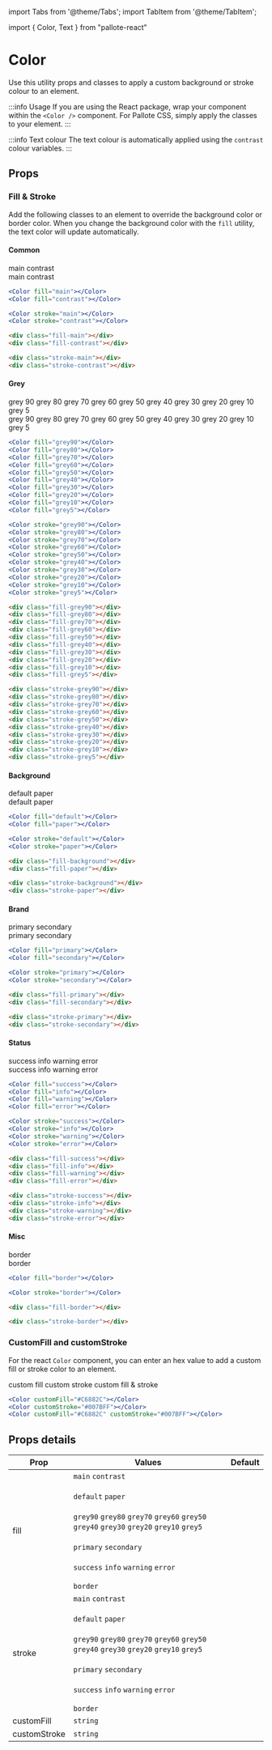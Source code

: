 ---
---
import Tabs from '@theme/Tabs';
import TabItem from '@theme/TabItem';

import { Color, Text } from "pallote-react"

# Color

Use this utility props and classes to apply a custom background or stroke colour to an element.

:::info Usage
If you are using the React package, wrap your component within the `<Color />` component. For Pallote CSS, simply apply the classes to your element.
:::

:::info Text colour
The text colour is automatically applied using the `contrast` colour variables.
:::

## Props

### Fill & Stroke

Add the following classes to an element to override the background color or border color. When you change the background color with the `fill` utility, the text color will update automatically.

#### Common

<div class="docs_block">
  <div class="docs_row">
    <Color fill="main" className={'mt-0 ph-1 pv-½ br-sm w-10'}><Text variant="caption">main</Text></Color>
    <Color fill="contrast" className={'mt-0 ph-1 pv-½ br-sm w-10'}><Text variant="caption">contrast</Text></Color>
  </div>
  <div class="docs_row">
    <Color stroke="main" className={'mt-0 ph-1 pv-½ br-sm w-10'}><Text variant="caption">main</Text></Color>
    <Color stroke="contrast" className={'mt-0 ph-1 pv-½ br-sm w-10'}><Text variant="caption">contrast</Text></Color>
  </div>
</div>

<Tabs groupId="package" queryString>
  <TabItem value="react" label="React">

```jsx
<Color fill="main"></Color>
<Color fill="contrast"></Color>

<Color stroke="main"></Color>
<Color stroke="contrast"></Color>
```
  </TabItem>
  <TabItem value="css" label="CSS">

```html
<div class="fill-main"></div>
<div class="fill-contrast"></div>

<div class="stroke-main"></div>
<div class="stroke-contrast"></div>
```
  </TabItem>
</Tabs>

#### Grey

<div class="docs_block">
  <div class="docs_row">
    <Color fill="grey90" className={'mt-0 ph-1 pv-½ br-sm w-10'}><Text variant="caption">grey 90</Text></Color>
    <Color fill="grey80" className={'mt-0 ph-1 pv-½ br-sm w-10'}><Text variant="caption">grey 80</Text></Color>
    <Color fill="grey70" className={'mt-0 ph-1 pv-½ br-sm w-10'}><Text variant="caption">grey 70</Text></Color>
    <Color fill="grey60" className={'mt-0 ph-1 pv-½ br-sm w-10'}><Text variant="caption">grey 60</Text></Color>
    <Color fill="grey50" className={'mt-0 ph-1 pv-½ br-sm w-10'}><Text variant="caption">grey 50</Text></Color>
    <Color fill="grey40" className={'mt-0 ph-1 pv-½ br-sm w-10'}><Text variant="caption">grey 40</Text></Color>
    <Color fill="grey30" className={'mt-0 ph-1 pv-½ br-sm w-10'}><Text variant="caption">grey 30</Text></Color>
    <Color fill="grey20" className={'mt-0 ph-1 pv-½ br-sm w-10'}><Text variant="caption">grey 20</Text></Color>
    <Color fill="grey10" className={'mt-0 ph-1 pv-½ br-sm w-10'}><Text variant="caption">grey 10</Text></Color>
    <Color fill="grey5" className={'mt-0 ph-1 pv-½ br-sm w-10'}><Text variant="caption">grey 5</Text></Color>
  </div>
  <div class="docs_row">
    <Color stroke="grey90" className={'mt-0 ph-1 pv-½ br-sm w-10'}><Text variant="caption">grey 90</Text></Color>
    <Color stroke="grey80" className={'mt-0 ph-1 pv-½ br-sm w-10'}><Text variant="caption">grey 80</Text></Color>
    <Color stroke="grey70" className={'mt-0 ph-1 pv-½ br-sm w-10'}><Text variant="caption">grey 70</Text></Color>
    <Color stroke="grey60" className={'mt-0 ph-1 pv-½ br-sm w-10'}><Text variant="caption">grey 60</Text></Color>
    <Color stroke="grey50" className={'mt-0 ph-1 pv-½ br-sm w-10'}><Text variant="caption">grey 50</Text></Color>
    <Color stroke="grey40" className={'mt-0 ph-1 pv-½ br-sm w-10'}><Text variant="caption">grey 40</Text></Color>
    <Color stroke="grey30" className={'mt-0 ph-1 pv-½ br-sm w-10'}><Text variant="caption">grey 30</Text></Color>
    <Color stroke="grey20" className={'mt-0 ph-1 pv-½ br-sm w-10'}><Text variant="caption">grey 20</Text></Color>
    <Color stroke="grey10" className={'mt-0 ph-1 pv-½ br-sm w-10'}><Text variant="caption">grey 10</Text></Color>
    <Color stroke="grey5" className={'mt-0 ph-1 pv-½ br-sm w-10'}><Text variant="caption">grey 5</Text></Color>
  </div>
</div>

<Tabs groupId="package" queryString>
  <TabItem value="react" label="React">

```jsx
<Color fill="grey90"></Color>
<Color fill="grey80"></Color>
<Color fill="grey70"></Color>
<Color fill="grey60"></Color>
<Color fill="grey50"></Color>
<Color fill="grey40"></Color>
<Color fill="grey30"></Color>
<Color fill="grey20"></Color>
<Color fill="grey10"></Color>
<Color fill="grey5"></Color>

<Color stroke="grey90"></Color>
<Color stroke="grey80"></Color>
<Color stroke="grey70"></Color>
<Color stroke="grey60"></Color>
<Color stroke="grey50"></Color>
<Color stroke="grey40"></Color>
<Color stroke="grey30"></Color>
<Color stroke="grey20"></Color>
<Color stroke="grey10"></Color>
<Color stroke="grey5"></Color>
```
  </TabItem>
  <TabItem value="css" label="CSS">

```html
<div class="fill-grey90"></div>
<div class="fill-grey80"></div>
<div class="fill-grey70"></div>
<div class="fill-grey60"></div>
<div class="fill-grey50"></div>
<div class="fill-grey40"></div>
<div class="fill-grey30"></div>
<div class="fill-grey20"></div>
<div class="fill-grey10"></div>
<div class="fill-grey5"></div>

<div class="stroke-grey90"></div>
<div class="stroke-grey80"></div>
<div class="stroke-grey70"></div>
<div class="stroke-grey60"></div>
<div class="stroke-grey50"></div>
<div class="stroke-grey40"></div>
<div class="stroke-grey30"></div>
<div class="stroke-grey20"></div>
<div class="stroke-grey10"></div>
<div class="stroke-grey5"></div>
```
  </TabItem>
</Tabs>

#### Background

<div class="docs_block">
  <div class="docs_row">
    <Color fill="default" className={'mt-0 ph-1 pv-½ br-sm w-10'}><Text variant="caption">default</Text></Color>
    <Color fill="paper" className={'mt-0 ph-1 pv-½ br-sm w-10'}><Text variant="caption">paper</Text></Color>
  </div>
  <div class="docs_row">    
    <Color stroke="default" className={'mt-0 ph-1 pv-½ br-sm w-10'}><Text variant="caption">default</Text></Color>
    <Color stroke="paper" className={'mt-0 ph-1 pv-½ br-sm w-10'}><Text variant="caption">paper</Text></Color>
  </div>
</div>

<Tabs groupId="package" queryString>
  <TabItem value="react" label="React">

```jsx
<Color fill="default"></Color>
<Color fill="paper"></Color>

<Color stroke="default"></Color>
<Color stroke="paper"></Color>
```
  </TabItem>
  <TabItem value="css" label="CSS">

```html
<div class="fill-background"></div>
<div class="fill-paper"></div>

<div class="stroke-background"></div>
<div class="stroke-paper"></div>
```
  </TabItem>
</Tabs>

#### Brand

<div class="docs_block">
  <div class="docs_row">
    <Color fill="primary" className={'mt-0 ph-1 pv-½ br-sm w-10'}><Text variant="caption">primary</Text></Color>
    <Color fill="secondary" className={'mt-0 ph-1 pv-½ br-sm w-10'}><Text variant="caption">secondary</Text></Color>
  </div>
  <div class="docs_row">
    <Color stroke="primary" className={'mt-0 ph-1 pv-½ br-sm w-10'}><Text variant="caption">primary</Text></Color>
    <Color stroke="secondary" className={'mt-0 ph-1 pv-½ br-sm w-10'}><Text variant="caption">secondary</Text></Color>
  </div>
</div>

<Tabs groupId="package" queryString>
  <TabItem value="react" label="React">

```jsx
<Color fill="primary"></Color>
<Color fill="secondary"></Color>

<Color stroke="primary"></Color>
<Color stroke="secondary"></Color>
```
  </TabItem>
  <TabItem value="css" label="CSS">

```html
<div class="fill-primary"></div>
<div class="fill-secondary"></div>

<div class="stroke-primary"></div>
<div class="stroke-secondary"></div>
```
  </TabItem>
</Tabs>

#### Status

<div class="docs_block">
  <div class="docs_row">
    <Color fill="success" className={'mt-0 ph-1 pv-½ br-sm w-10'}><Text variant="caption">success</Text></Color>
    <Color fill="info" className={'mt-0 ph-1 pv-½ br-sm w-10'}><Text variant="caption">info</Text></Color>
    <Color fill="warning" className={'mt-0 ph-1 pv-½ br-sm w-10'}><Text variant="caption">warning</Text></Color>
    <Color fill="error" className={'mt-0 ph-1 pv-½ br-sm w-10'}><Text variant="caption">error</Text></Color>
  </div>
  <div class="docs_row">
    <Color stroke="success" className={'mt-0 ph-1 pv-½ br-sm w-10'}><Text variant="caption">success</Text></Color>
    <Color stroke="info" className={'mt-0 ph-1 pv-½ br-sm w-10'}><Text variant="caption">info</Text></Color>
    <Color stroke="warning" className={'mt-0 ph-1 pv-½ br-sm w-10'}><Text variant="caption">warning</Text></Color>
    <Color stroke="error" className={'mt-0 ph-1 pv-½ br-sm w-10'}><Text variant="caption">error</Text></Color>
  </div>
</div>

<Tabs groupId="package" queryString>
  <TabItem value="react" label="React">

```jsx
<Color fill="success"></Color>
<Color fill="info"></Color>
<Color fill="warning"></Color>
<Color fill="error"></Color>

<Color stroke="success"></Color>
<Color stroke="info"></Color>
<Color stroke="warning"></Color>
<Color stroke="error"></Color>
```
  </TabItem>
  <TabItem value="css" label="CSS">

```html
<div class="fill-success"></div>
<div class="fill-info"></div>
<div class="fill-warning"></div>
<div class="fill-error"></div>

<div class="stroke-success"></div>
<div class="stroke-info"></div>
<div class="stroke-warning"></div>
<div class="stroke-error"></div>
```
  </TabItem>
</Tabs>

#### Misc

<div class="docs_block">
  <div class="docs_row">
    <Color fill="border" className={'mt-0 ph-1 pv-½ br-sm w-10'}><Text variant="caption">border</Text></Color>
  </div>
  <div class="docs_row">
    <Color stroke="border" className={'mt-0 ph-1 pv-½ br-sm w-10'}><Text variant="caption">border</Text></Color>
  </div>
</div>

<Tabs groupId="package" queryString>
  <TabItem value="react" label="React">

```jsx
<Color fill="border"></Color>

<Color stroke="border"></Color>
```
  </TabItem>
  <TabItem value="css" label="CSS">

```html
<div class="fill-border"></div>

<div class="stroke-border"></div>
```
  </TabItem>
</Tabs>

### CustomFill and customStroke

For the react `Color` component, you can enter an hex value to add a custom fill or stroke color to an element.

<div class="docs_block">
  <div class="docs_row">
    <Color customFill="#C6882C" className={'mt-0 ph-1 pv-½ br-sm w-10'}><Text variant="caption">custom fill</Text></Color>
    <Color customStroke="#007BFF" className={'mt-0 ph-1 pv-½ br-sm w-10'}><Text variant="caption">custom stroke</Text></Color>
    <Color customFill="#C6882C" customStroke="#007BFF" className={'mt-0 ph-1 pv-½ br-sm w-10'}><Text variant="caption">custom fill & stroke</Text></Color>
  </div>
</div>

<Tabs groupId="package" queryString>
  <TabItem value="react" label="React">

```jsx
<Color customFill="#C6882C"></Color>
<Color customStroke="#007BFF"></Color>
<Color customFill="#C6882C" customStroke="#007BFF"></Color>
```
  </TabItem>
</Tabs>

## Props details

| Prop | Values | Default |
| - | - | - |
| fill | `main` `contrast` <br></br> `default` `paper` <br></br> `grey90` `grey80` `grey70` `grey60` `grey50` `grey40` `grey30` `grey20` `grey10` `grey5` <br></br> `primary` `secondary` <br></br> `success` `info` `warning` `error` <br></br> `border` | |
| stroke | `main` `contrast` <br></br> `default` `paper` <br></br> `grey90` `grey80` `grey70` `grey60` `grey50` `grey40` `grey30` `grey20` `grey10` `grey5` <br></br> `primary` `secondary` <br></br> `success` `info` `warning` `error` <br></br> `border` | |
| customFill | `string` | |
| customStroke | `string` | |

